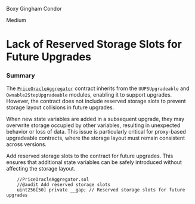 Boxy Gingham Condor

Medium

# Lack of Reserved Storage Slots for Future Upgrades

### Summary

The [`PriceOracleAggregator`](https://github.com/sherlock-audit/2024-12-mach-finance/blob/main/contracts/src/Oracles/PriceOracleAggregator.sol#L13-L20) contract inherits from the `UUPSUpgradeable` and `Ownable2StepUpgradeable` modules, enabling it to support upgrades. However, the contract does not include reserved storage slots to prevent storage layout collisions in future upgrades.

When new state variables are added in a subsequent upgrade, they may overwrite storage occupied by other variables, resulting in unexpected behavior or loss of data. This issue is particularly critical for proxy-based upgradeable contracts, where the storage layout must remain consistent across versions.

Add reserved storage slots to the contract for future upgrades. This ensures that additional state variables can be safely introduced without affecting the storage layout.
```solidity
    //PriceOracleAggregator.sol
    //@audit Add reserved storage slots
    uint256[50] private __gap; // Reserved storage slots for future upgrades    
```